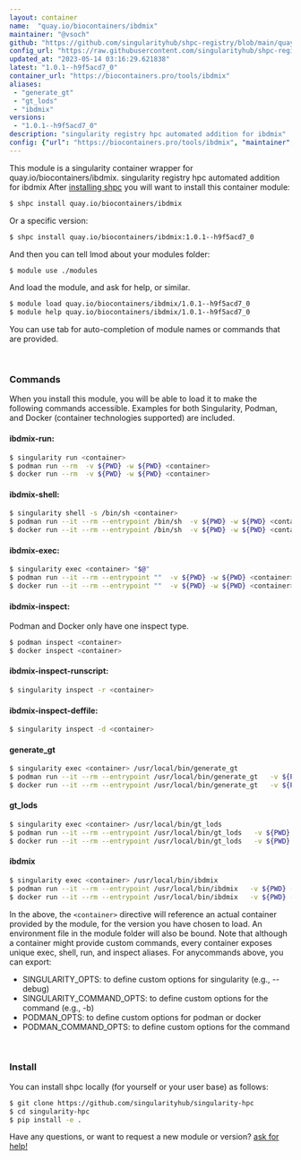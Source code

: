 ```yaml
---
layout: container
name:  "quay.io/biocontainers/ibdmix"
maintainer: "@vsoch"
github: "https://github.com/singularityhub/shpc-registry/blob/main/quay.io/biocontainers/ibdmix/container.yaml"
config_url: "https://raw.githubusercontent.com/singularityhub/shpc-registry/main/quay.io/biocontainers/ibdmix/container.yaml"
updated_at: "2023-05-14 03:16:29.621838"
latest: "1.0.1--h9f5acd7_0"
container_url: "https://biocontainers.pro/tools/ibdmix"
aliases:
 - "generate_gt"
 - "gt_lods"
 - "ibdmix"
versions:
 - "1.0.1--h9f5acd7_0"
description: "singularity registry hpc automated addition for ibdmix"
config: {"url": "https://biocontainers.pro/tools/ibdmix", "maintainer": "@vsoch", "description": "singularity registry hpc automated addition for ibdmix", "latest": {"1.0.1--h9f5acd7_0": "sha256:a32dfb581a988f7f443cfee3481c9d5093c1a4b349f2f32d38b645c556ca68a2"}, "tags": {"1.0.1--h9f5acd7_0": "sha256:a32dfb581a988f7f443cfee3481c9d5093c1a4b349f2f32d38b645c556ca68a2"}, "docker": "quay.io/biocontainers/ibdmix", "aliases": {"generate_gt": "/usr/local/bin/generate_gt", "gt_lods": "/usr/local/bin/gt_lods", "ibdmix": "/usr/local/bin/ibdmix"}}
---
```


This module is a singularity container wrapper for quay.io/biocontainers/ibdmix.
singularity registry hpc automated addition for ibdmix
After [installing shpc](#install) you will want to install this container module:


```bash
$ shpc install quay.io/biocontainers/ibdmix
```

Or a specific version:

```bash
$ shpc install quay.io/biocontainers/ibdmix:1.0.1--h9f5acd7_0
```

And then you can tell lmod about your modules folder:

```bash
$ module use ./modules
```

And load the module, and ask for help, or similar.

```bash
$ module load quay.io/biocontainers/ibdmix/1.0.1--h9f5acd7_0
$ module help quay.io/biocontainers/ibdmix/1.0.1--h9f5acd7_0
```

You can use tab for auto-completion of module names or commands that are provided.

<br>

### Commands

When you install this module, you will be able to load it to make the following commands accessible.
Examples for both Singularity, Podman, and Docker (container technologies supported) are included.

#### ibdmix-run:

```bash
$ singularity run <container>
$ podman run --rm  -v ${PWD} -w ${PWD} <container>
$ docker run --rm  -v ${PWD} -w ${PWD} <container>
```

#### ibdmix-shell:

```bash
$ singularity shell -s /bin/sh <container>
$ podman run --it --rm --entrypoint /bin/sh  -v ${PWD} -w ${PWD} <container>
$ docker run --it --rm --entrypoint /bin/sh  -v ${PWD} -w ${PWD} <container>
```

#### ibdmix-exec:

```bash
$ singularity exec <container> "$@"
$ podman run --it --rm --entrypoint ""  -v ${PWD} -w ${PWD} <container> "$@"
$ docker run --it --rm --entrypoint ""  -v ${PWD} -w ${PWD} <container> "$@"
```

#### ibdmix-inspect:

Podman and Docker only have one inspect type.

```bash
$ podman inspect <container>
$ docker inspect <container>
```

#### ibdmix-inspect-runscript:

```bash
$ singularity inspect -r <container>
```

#### ibdmix-inspect-deffile:

```bash
$ singularity inspect -d <container>
```


#### generate_gt

```bash
$ singularity exec <container> /usr/local/bin/generate_gt
$ podman run --it --rm --entrypoint /usr/local/bin/generate_gt   -v ${PWD} -w ${PWD} <container> -c " $@"
$ docker run --it --rm --entrypoint /usr/local/bin/generate_gt   -v ${PWD} -w ${PWD} <container> -c " $@"
```


#### gt_lods

```bash
$ singularity exec <container> /usr/local/bin/gt_lods
$ podman run --it --rm --entrypoint /usr/local/bin/gt_lods   -v ${PWD} -w ${PWD} <container> -c " $@"
$ docker run --it --rm --entrypoint /usr/local/bin/gt_lods   -v ${PWD} -w ${PWD} <container> -c " $@"
```


#### ibdmix

```bash
$ singularity exec <container> /usr/local/bin/ibdmix
$ podman run --it --rm --entrypoint /usr/local/bin/ibdmix   -v ${PWD} -w ${PWD} <container> -c " $@"
$ docker run --it --rm --entrypoint /usr/local/bin/ibdmix   -v ${PWD} -w ${PWD} <container> -c " $@"
```



In the above, the `<container>` directive will reference an actual container provided
by the module, for the version you have chosen to load. An environment file in the
module folder will also be bound. Note that although a container
might provide custom commands, every container exposes unique exec, shell, run, and
inspect aliases. For anycommands above, you can export:

 - SINGULARITY_OPTS: to define custom options for singularity (e.g., --debug)
 - SINGULARITY_COMMAND_OPTS: to define custom options for the command (e.g., -b)
 - PODMAN_OPTS: to define custom options for podman or docker
 - PODMAN_COMMAND_OPTS: to define custom options for the command

<br>

### Install

You can install shpc locally (for yourself or your user base) as follows:

```bash
$ git clone https://github.com/singularityhub/singularity-hpc
$ cd singularity-hpc
$ pip install -e .
```

Have any questions, or want to request a new module or version? [ask for help!](https://github.com/singularityhub/singularity-hpc/issues)